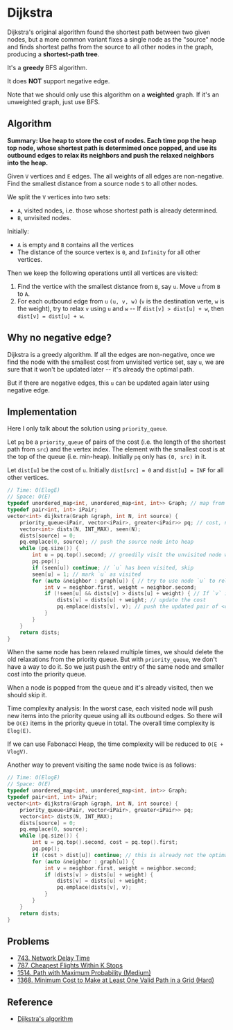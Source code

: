 # Dijkstra

Dijkstra's original algorithm found the shortest path between two given nodes, but a more common variant fixes a single node as the "source" node and finds shortest paths from the source to all other nodes in the graph, producing a **shortest-path tree**.

It's a **greedy** BFS algorithm.

It does **NOT** support negative edge.

Note that we should only use this algorithm on a **weighted** graph. If it's an unweighted graph, just use BFS.

## Algorithm

**Summary: Use heap to store the cost of nodes. Each time pop the heap top node, whose shortest path is determimed once popped, and use its outbound edges to relax its neighbors and push the relaxed neighbors into the heap.**

Given `V` vertices and `E` edges. The all weights of all edges are non-negative. Find the smallest distance from a source node `S` to all other nodes.

We split the `V` vertices into two sets:
* `A`, visited nodes, i.e. those whose shortest path is already determined.
* `B`, unvisited nodes.

Initially:
* `A` is empty and `B` contains all the vertices
* The distance of the source vertex is `0`, and `Infinity` for all other vertices.

Then we keep the following operations until all vertices are visited:
1. Find the vertice with the smallest distance from `B`, say `u`. Move `u` from `B` to `A`.
2. For each outbound edge from `u` `(u, v, w)` (`v` is the destination verte, `w` is the weight), try to relax `v` using `u` and `w` -- If `dist[v] > dist[u] + w`, then `dist[v] = dist[u] + w`.

## Why no negative edge?

Dijkstra is a greedy algorithm. If all the edges are non-negative, once we find the node with the smallest cost from unvisited vertice set, say `u`, we are sure that it won't be updated later -- it's already the optimal path.

But if there are negative edges, this `u` can be updated again later using negative edge.

## Implementation

Here I only talk about the solution using `priority_queue`.

Let `pq` be a `priority_queue` of pairs of the cost \(i.e. the length of the shortest path from `src`\) and the vertex index. The element with the smallest cost is at the top of the queue \(i.e. min-heap\). Initially `pq` only has `(0, src)` in it.

Let `dist[u]` be the cost of `u`. Initially `dist[src] = 0` and `dist[u] = INF` for all other vertices.

```cpp
// Time: O(ElogE)
// Space: O(E)
typedef unordered_map<int, unordered_map<int, int>> Graph; // map from source node to <destination node, edge cost>
typedef pair<int, int> iPair;
vector<int> dijkstra(Graph &graph, int N, int source) {
    priority_queue<iPair, vector<iPair>, greater<iPair>> pq; // cost, nodeIndex. Min-heap -- the unvisited ndoe with the smallest distance is at the top
    vector<int> dists(N, INT_MAX), seen(N);
    dists[source] = 0;
    pq.emplace(0, source); // push the source node into heap
    while (pq.size()) {
        int u = pq.top().second; // greedily visit the unvisited node with smallest cost, and relax its neighbors
        pq.pop();
        if (seen[u]) continue; // `u` has been visited, skip
        seen[u] = 1; // mark `u` as visited
        for (auto &neighbor : graph[u]) { // try to use node `u` to relax its neighbors
            int v = neighbor.first, weight = neighbor.second;
            if (!seen[u] && dists[v] > dists[u] + weight) { // If `v` is not visited and can be relaxed
                dists[v] = dists[u] + weight; // update the cost
                pq.emplace(dists[v], v); // push the updated pair of <cost, index> into the heap
            }
        }
    }
    return dists;
}
```

When the same node has been relaxed multiple times, we should delete the old relaxations from the priority queue. But with `priority_queue`, we don't have a way to do it. So we just push the entry of the same node and smaller cost into the priority queue.

When a node is popped from the queue and it's already visited, then we should skip it.

Time complexity analysis: In the worst case, each visited node will push new items into the priority queue using all its outbound edges. So there will be `O(E)` items in the priority queue in total. The overall time complexity is `Elog(E)`.

If we can use Fabonacci Heap, the time complexity will be reduced to `O(E + VlogV)`.

Another way to prevent visiting the same node twice is as follows:

```cpp
// Time: O(ElogE)
// Space: O(E)
typedef unordered_map<int, unordered_map<int, int>> Graph;
typedef pair<int, int> iPair;
vector<int> dijkstra(Graph &graph, int N, int source) {
    priority_queue<iPair, vector<iPair>, greater<iPair>> pq;
    vector<int> dists(N, INT_MAX);
    dists[source] = 0;
    pq.emplace(0, source);
    while (pq.size()) {
        int u = pq.top().second, cost = pq.top().first;
        pq.pop();
        if (cost > dist[u]) continue; // this is already not the optimal, skip
        for (auto &neighbor : graph[u]) {
            int v = neighbor.first, weight = neighbor.second;
            if (dists[v] > dists[u] + weight) {
                dists[v] = dists[u] + weight;
                pq.emplace(dists[v], v);
            }
        }
    }
    return dists;
}
```

## Problems

* [743. Network Delay Time](https://leetcode.com/problems/network-delay-time/)
* [787. Cheapest Flights Within K Stops](https://leetcode.com/problems/cheapest-flights-within-k-stops/)
* [1514. Path with Maximum Probability (Medium)](https://leetcode.com/problems/path-with-maximum-probability/)
* [1368. Minimum Cost to Make at Least One Valid Path in a Grid (Hard)](https://leetcode.com/problems/minimum-cost-to-make-at-least-one-valid-path-in-a-grid/)

## Reference

* [Dijkstra's algorithm](https://en.wikipedia.org/wiki/Dijkstra%27s_algorithm)

